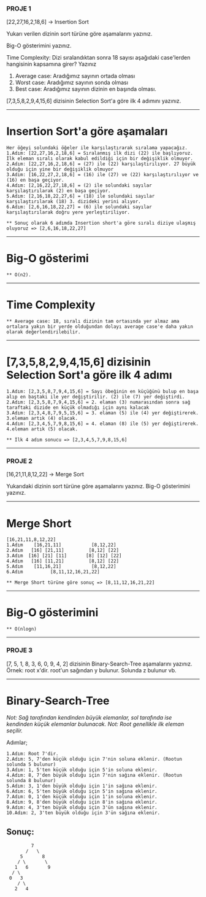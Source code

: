 ### PROJE 1

[22,27,16,2,18,6] -> Insertion Sort

Yukarı verilen dizinin sort türüne göre aşamalarını yazınız.

Big-O gösterimini yazınız.

Time Complexity: Dizi sıralandıktan sonra 18 sayısı aşağıdaki case'lerden hangisinin kapsamına girer? Yazınız

1. Average case: Aradığımız sayının ortada olması
2. Worst case: Aradığımız sayının sonda olması
3. Best case: Aradığımız sayının dizinin en başında olması.

[7,3,5,8,2,9,4,15,6] dizisinin Selection Sort'a göre ilk 4 adımını yazınız.

----------------------------------------------------------------

# Insertion Sort'a göre aşamaları
```
Her öğeyi solundaki öğeler ile karşılaştırarak sıralama yapacağız.
1.Adım: [22,27,16,2,18,6] = Sıralanmış ilk dizi (22) ile başlıyoruz. İlk eleman sıralı olarak kabul edildiği için bir değişiklik olmuyor.
2.Adım: [22,27,16,2,18,6] = (27) ile (22) karşılaştırılıyor. 27 büyük olduğu için yine bir değişiklik olmuyor
3.Adım: [16,22,27,2,18,6] = (16) ile (27) ve (22) karşılaştırılıyor ve (16) en başa geçiyor.
4.Adım: [2,16,22,27,18,6] = (2) ile solundaki sayılar karşılaştırılarak (2) en başa geçiyor.
5.Adım: [2,16,18,22,27,6] = (18) ile solundaki sayılar karşılaştırılarak (18) 3. dizideki yerini alıyor.
6.Adım: [2,6,16,18,22,27] = (6) ile solundaki sayılar karşılaştırılarak doğru yere yerleştiriliyor.

** Sonuç olarak 6 adımda Insertion short'a göre sıralı diziye ulaşmış oluyoruz => [2,6,16,18,22,27]
```
----------------------------------------------------------------

# Big-O gösterimi
```
** O(n2).
```
----------------------------------------------------------------

# Time Complexity
```
** Average case: 18, sıralı dizinin tam ortasında yer almaz ama ortalara yakın bir yerde olduğundan dolayı average case'e daha yakın olarak değerlendirilebilir.
```
----------------------------------------------------------------

# [7,3,5,8,2,9,4,15,6] dizisinin Selection Sort'a göre ilk 4 adımı
```
1.Adım: [2,3,5,8,7,9,4,15,6] = Sayı öbeğinin en küçüğünü bulup en başa alıp en baştaki ile yer değiştirilir. (2) ile (7) yer değiştirdi.
2.Adım: [2,3,5,8,7,9,4,15,6] = 2. elaman (3) numarasından sonra sağ taraftaki dizide en küçük olmadığı için aynı kalacak
3.Adım: [2,3,4,8,7,9,5,15,6] = 3. elaman (5) ile (4) yer değiştirerek. 3.eleman artık (4) olacak.
4.Adım: [2,3,4,5,7,9,8,15,6] = 4. elaman (8) ile (5) yer değiştirerek. 4.eleman artık (5) olacak.

** İlk 4 adım sonucu => [2,3,4,5,7,9,8,15,6]
```
----------------------------------------------------------------

### PROJE 2

[16,21,11,8,12,22] -> Merge Sort

Yukarıdaki dizinin sort türüne göre aşamalarını yazınız.
Big-O gösterimini yazınız.

----------------------------------------------------------------

# Merge Short
```
[16,21,11,8,12,22]
1.Adım    [16,21,11]           [8,12,22]
2.Adım   [16] [21,11]         [8,12] [22]
3.Adım  [16] [21] [11]       [8] [12] [22]
4.Adım   [16] [11,21]         [8,12] [22]
5.Adım    [11,16,21]           [8,12,22]
6.Adım          [8,11,12,16,21,22]
          
** Merge Short türüne göre sonuç => [8,11,12,16,21,22]
```
----------------------------------------------------------------

# Big-O gösterimini
```
** O(nlogn)
```
----------------------------------------------------------------

### PROJE 3

[7, 5, 1, 8, 3, 6, 0, 9, 4, 2] dizisinin Binary-Search-Tree aşamalarını yazınız.
Örnek: root x'dir. root'un sağından y bulunur. Solunda z bulunur vb.

----------------------------------------------------------------

# Binary-Search-Tree

*Not: Sağ tarafından kendinden büyük elemanlar, sol tarafında ise kendinden küçük elemanlar bulunacak.*
*Not: Root genellikle ilk eleman seçilir.*

Adımlar;
```
1.Adım: Root 7'dir.
2.Adım: 5, 7'den küçük olduğu için 7'nin soluna eklenir. (Rootun solunda 5 bulunur)
3.Adım: 1, 5'ten küçük olduğu için 5'in soluna eklenir.
4.Adım: 8, 7'den büyük olduğu için 7'nin sağına eklenir. (Rootun solunda 8 bulunur)
5.Adım: 3, 1'den büyük olduğu için 1'in sağına eklenir.
6.Adım: 6, 5'ten büyük olduğu için 5'in sağına eklenir.
7.Adım: 0, 1'den küçük olduğu için 1'in soluna eklenir.
8.Adım: 9, 8'den büyük olduğu için 8'in sağına eklenir.
9.Adım: 4, 3'ten büyük olduğu için 3'ün sağına eklenir.
10.Adım: 2, 3'ten büyük olduğu için 3'ün sağına eklenir.
```

## Sonuç:
```
         7
       /   \
     5       8
    / \       \
   1   6       9
  / \
 0   3
    / \
   2   4
```
